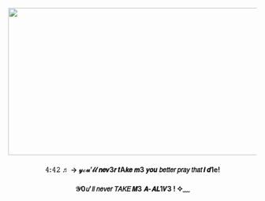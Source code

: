 <p align="center">
      <img width="700" height="300" src="https://i.pinimg.com/736x/02/8b/26/028b26eb645256f45d179c0fe8bffeb3.jpg">
</p>
<h4 align="center">  𝟺:𝟺𝟸  ♬ → 𝓎ℴ𝓊’𝓁𝓁  𝙣𝙚𝙫3𝙧 𝙩A𝙠𝙚 𝙢3 𝙮𝙤𝙪 𝘣𝘦𝘵𝘵𝘦𝘳 𝘱𝘳𝘢𝘺 𝘵𝘩𝘢𝘵 𝙄 𝙙1e! 
<h4 align="center">  𝒴0𝘶'𝘭𝘭 𝘯𝘦𝘷𝘦𝘳 𝘛𝘈𝘒𝘌 𝙈3 𝘼-𝘼𝙇1𝙑3 ! ✧﹏ 
